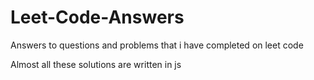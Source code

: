 # Leet-Code-Answers
Answers to questions and problems that i have completed on leet code

Almost all these solutions are written in js
